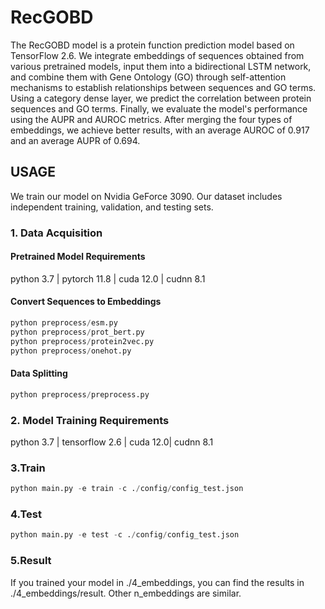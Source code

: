 # RecGOBD
The RecGOBD model is a protein function prediction model based on TensorFlow 2.6. We integrate embeddings of sequences obtained from various pretrained models, input them into a bidirectional LSTM network, and combine them with Gene Ontology (GO) through self-attention mechanisms to establish relationships between sequences and GO terms. Using a category dense layer, we predict the correlation between protein sequences and GO terms. Finally, we evaluate the model's performance using the AUPR and AUROC metrics. After merging the four types of embeddings, we achieve better results, with an average AUROC of 0.917 and an average AUPR of 0.694.
## USAGE
We train our model on Nvidia GeForce 3090. Our dataset includes independent training, validation, and testing sets.
### 1. Data Acquisition
#### Pretrained Model Requirements
python 3.7 | pytorch 11.8 | cuda 12.0 | cudnn 8.1
#### Convert Sequences to Embeddings
```python
python preprocess/esm.py
python preprocess/prot_bert.py
python preprocess/protein2vec.py
python preprocess/onehot.py
```
#### Data Splitting

```python
python preprocess/preprocess.py
```
### 2. Model Training Requirements
python 3.7 | tensorflow 2.6 | cuda 12.0| cudnn 8.1
### 3.Train
```python
python main.py -e train -c ./config/config_test.json
```
### 4.Test
```python
python main.py -e test -c ./config/config_test.json
```
### 5.Result
If you trained your model in ./4_embeddings, you can find the results in ./4_embeddings/result. Other n_embeddings are similar.
